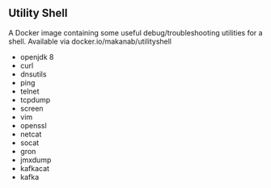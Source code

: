 Utility Shell
-------------

A Docker image containing some useful debug/troubleshooting utilities for a shell. Available via docker.io/makanab/utilityshell
- openjdk 8
- curl
- dnsutils 
- ping
- telnet
- tcpdump
- screen
- vim
- openssl
- netcat
- socat
- gron
- jmxdump
- kafkacat
- kafka
